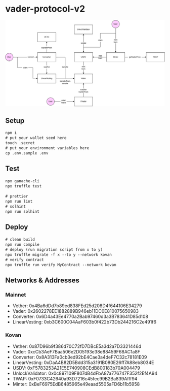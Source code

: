 # vader-protocol-v2

![vader](./doc/vader.drawio.png)

## Setup

```shell
npm i
# put your wallet seed here
touch .secret
# put your environment variables here
cp .env.sample .env
```

## Test

```shell
npx ganache-cli
npx truffle test

# prettier
npm run lint
# solhint
npm run solhint
```

## Deploy

```shell
# clean build
npm run compile
# deploy (run migration script from x to y)
npx truffle migrate -f x --to y --network kovan
# verify contract
npx truffle run verify MyContract --network kovan
```

## Networks & Addresses

### Mainnet

-   Vether: 0x4Ba6dDd7b89ed838FEd25d208D4f644106E34279
-   Vader: 0x2602278EE1882889B946eb11DC0E810075650983
-   Converter: 0x6D4a43Ee4770a2Bab97460d3a3B783641D85d108
-   LinearVesting: 0xb3C600C04AaF603b0f422b73Db244216C2e491f6

### Kovan

-   Vether: 0x87D96b9f386d70C72fD7DBcE5a3d2a7D3321446d
-   Vader: 0xcCb3AeF7Baa506e2D05193e38e88459F68AC1a8F
-   Converter: 0x8A313Fa0cb3ed92bE4Cae3a4deF7C32c78181E09
-   LinearVesting: 0xDaA4B82D5Bdd315a3191B080E26ff7A88eb8034E
-   USDV: 0xF5783253A21E5E740908CEdB800183b70A004479
-   UnlockValidator: 0x0c897109F807dB4dFbA87a776747F352f2Ef4A94
-   TWAP: 0xF0733C42640a93D7216c45fec99B2Ba839Afff94
-   Minter: 0xBeF6975EdB6485965e49eaad5505aFD6b11b5958
